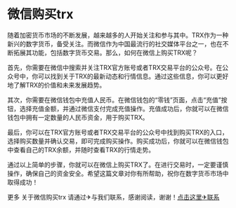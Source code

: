 # 微信购买trx

随着加密货币市场的不断发展，越来越多的人开始关注和参与其中。TRX作为一种新兴的数字货币，备受关注。而微信作为中国最流行的社交媒体平台之一，也在不断拓展其功能，包括数字货币交易。那么，如何在微信上购买TRX呢？

首先，你需要在微信中搜索并关注TRX官方账号或者TRX交易平台的公众号。在公众号中，你可以找到关于TRX的最新动态和行情信息。通过这些信息，你可以更好地了解TRX的价值和未来发展趋势。

其次，你需要在微信钱包中充值人民币。在微信钱包的“零钱”页面，点击“充值”按钮，选择充值金额，并通过微信支付完成充值操作。充值成功后，你就可以在微信钱包中拥有一定数量的人民币资金，用于购买TRX。

最后，你可以在TRX官方账号或者TRX交易平台的公众号中找到购买TRX的入口，选择购买数量并确认交易，即可完成购买操作。购买成功后，你就可以在微信钱包中查看自己的TRX余额，并随时查看TRX的行情走势。

通过以上简单的步骤，你就可以在微信上购买TRX了。在进行交易时，一定要谨慎操作，确保自己的资金安全。希望这篇文章对你有所帮助，祝你在数字货币市场中取得成功！

更多 关于微信购买trx 请通过✈与我们联系，感谢阅读，谢谢！[点击这里✈联系](https://trx.tw)